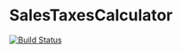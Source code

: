 # SalesTaxesCalculator

[![Build Status](https://danilodesole.visualstudio.com/SalesTaxesCalculator/_apis/build/status/SalesTaxesCalculator-.NET%20Desktop-CI?branchName=master)](https://danilodesole.visualstudio.com/SalesTaxesCalculator/_build/latest?definitionId=4?branchName=master)
